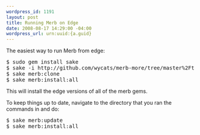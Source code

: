 ```yaml
--- 
wordpress_id: 1191
layout: post
title: Running Merb on Edge
date: 2008-08-17 14:29:00 -04:00
wordpress_url: urn:uuid:{a.guid}
---
```

<p>The easiest way to run Merb from edge:</p>

<pre>
$ sudo gem install sake
$ sake -i http://github.com/wycats/merb-more/tree/master%2Ftools%2Fmerb-dev.rake?raw=true
$ sake merb:clone
$ sake merb:install:all
</pre>

<p>This will install the edge versions of all of the merb gems.</p>

<p>To keep things up to date, navigate to the directory that you ran the commands in and do:</p>

<pre>
$ sake merb:update
$ sake merb:install:all
</pre>

